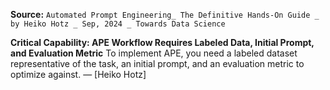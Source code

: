 **Source:** `Automated Prompt Engineering_ The Definitive Hands-On Guide _ by Heiko Hotz _ Sep, 2024 _ Towards Data Science`

**Critical Capability: APE Workflow Requires Labeled Data, Initial Prompt, and Evaluation Metric**
To implement APE, you need a labeled dataset representative of the task, an initial prompt, and an evaluation metric to optimize against. — [Heiko Hotz]
